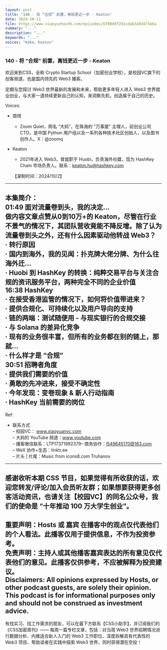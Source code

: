 ```yaml
---
layout: post
title: "140 - 将 “合规” 前置，离钱更近一步 - Keaton"
date: 2024-10-11
file: https://www.xiaoyuzhoufm.com/episodes/6708ddf281cdab3a93473aba
summary: "..."
description: "..."
keywords: "..."
voices: "Keke，Keaton"
---
```


### 140 - 将 “合规” 前置，离钱更近一步 - Keaton

欢迎来到CSS，全称 Crypto Startup School（加密创业学校），是校园VC旗下的创客频道，也是国内领先的 Web3 播客。  

定期与您探讨 Web3 世界最新的发展和未来，帮助更多年轻人进入 Web3 世界就业创业，与大家一道持续更新自己的认知，来洞察先机，创造属于自己的历史。  

Voices:  

- 周琦  
  + Zoom Quiet，网名 “大妈”，在珠海的 "万事屋" 主理人，前创业公司 CTO，是中国 Python 用户组以及一系列各种技术社区创始人，以及图书创作人。X：@zoomq  

- Keaton     
  + 2021年进入 Web3，曾就职于 Huobi，负责海外社媒，现为 HashKey Chain 市场负责人。联系：keaton.hu@hashkey.com  

  【录制时间：2024/10/2】  
---------------------------------------------------  
本集简介：  
01:49 面对流量卷到头，我的决定...  
做内容文章点赞从0到10万+的 Keaton，尽管在行业不景气的情况下，其团队营收竟能不降反增。除了认为流量卷到头之外，还有什么因素驱动他转战 Web3？  
· 转行原因  
· 国内到海外，我的见闻：扑克牌大佬分牌、为什么往海外迁...  
· Huobi 到 HashKey 的转换：纯粹交易平台与关注合规的资讯服务平台，两种完全不同的企业价值  
16:38 HashKey  
· 在接受香港监管的情况下，如何将价值带进来？  
· 提供合规化、可持续化以及用户导向的支持  
· 链的两端：测试随便用 - 与现实银行的合规交接  
· 与 Solana 的差异化竞争  
· 现有的业务很丰富，但所有的业务都在别的链上，那就...  
· 什么样才是 “合规”  
30:51 招聘者角度  
· 提供我们需要的价值  
· 勇敢的先冲进来，接受不确定性  
· 今年发现：变卷现象 & 新人行动指南  
· HashKey 当前需要的岗位   
---------------------------------------------------  
Ref:  
   + 联系方式  
– 校园VC： www.xiaoyuanvc.com  
– 大妈的 YouTube 频道：www.youtube.com  
– 播客微信联系：LTP17371992379– 商务协作：l549645170@163.com  
– WeX 协作+生态：linktr.ee  
– 片头 | 片尾：Music from icons8.com Truhanov  
---------------------------------------------------  
感谢收听本期 CSS 节目，如果觉得有所收获的话，欢迎您转发/评论/加入会员听友群；如果想要获得更多创客活动资讯，也请关注【校园VC】的同名公众号，我们的使命是 “十年推动 100 万大学生创业”。  
---------------------------------------------------  
重要声明：Hosts 或 嘉宾 在播客中的观点仅代表他们的个人看法。此播客仅用于提供信息，不作为投资参考。   
免责声明：主持人或其他播客嘉宾表达的所有意见仅代表他们的意见。此播客仅供参考，不应被解释为投资建议。  
Disclaimers: All opinions expressed by Hosts, or other podcast guests, are solely their opinion. This podcast is for informational purposes only and should not be construed as investment advice.  
---------------------------------------------------  
有找实习、找工作需求的朋友，可以在最下方联系【CSS小助手】，并订阅我们的《CSS加密周刊》—— 每周一篇专栏文章，包括：对当周 Web3 世界招聘情况进行数据分析、内推适合新人入门的 Web3 工作职位、深度拆解具有代表性的 Web3 项目、帮助读者在实践中探索 Web3 世界，同时获得潜在空投！

